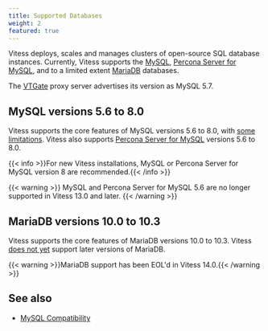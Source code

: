 ```yaml
---
title: Supported Databases  
weight: 2
featured: true
---
```


Vitess deploys, scales and manages clusters of open-source SQL database instances. Currently, Vitess supports the [MySQL](https://www.mysql.com/), [Percona Server for MySQL](https://www.percona.com/software/mysql-database/percona-server), and to a limited extent [MariaDB](https://mariadb.org) databases.

The [VTGate](../../concepts/vtgate/) proxy server advertises its version as MySQL 5.7.

## MySQL versions 5.6 to 8.0

Vitess supports the core features of MySQL versions 5.6 to 8.0, with [some limitations](../../reference/compatibility/mysql-compatibility/). Vitess also supports [Percona Server for MySQL](https://www.percona.com/software/mysql-database/percona-server) versions 5.6 to 8.0.

{{< info >}}For new Vitess installations, MySQL or Percona Server for MySQL version 8 are recommended.{{< /info >}}

{{< warning >}}
MySQL and Percona Server for MySQL 5.6 are no longer supported in Vitess 13.0 and later.
{{< /warning >}}

## MariaDB versions 10.0 to 10.3

Vitess supports the core features of MariaDB versions 10.0 to 10.3. Vitess [does not yet](https://github.com/vitessio/vitess/issues/5362) support later versions of MariaDB.

{{< warning >}}MariaDB support has been EOL'd in Vitess 14.0.{{< /warning >}}

## See also

+ [MySQL Compatibility](../../reference/compatibility/mysql-compatibility/)
